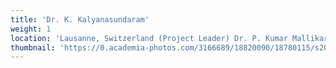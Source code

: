 ```yaml
---
title: 'Dr. K. Kalyanasundaram'
weight: 1
location: 'Lausanne, Switzerland (Project Leader) Dr. P. Kumar Mallikarjunan, Blacksburg, Va, USA (Dy. Project Leader) Editors for the language, literary content of Etext releases Dr. Ulrike Niklas, Dept of South Asia Studies, National Univ of Singapore, Singapore Mr. Periannan Chandrasekaran, Atlanta, GA, USA Mr. Sascha Ebeling, IITS, Univ of Koeln, Koeln, Germany Editors for Web delivery of Etexts Dr. Venkataramanan (Venkat), Tokyo, Japan Mr. Elango Sampandam, Chicago, USA (author of Suvadi Texteditor) Legal assistance/consultation - Honorary Counsels Mr. Gandhi Kannadhasan, Chennai, Tamilnadu Mr. Nadesan Satyendra, London, UK'
thumbnail: 'https://0.academia-photos.com/3166689/18820090/18780115/s200_k.kalyanasundaram.jpg'
---
```

